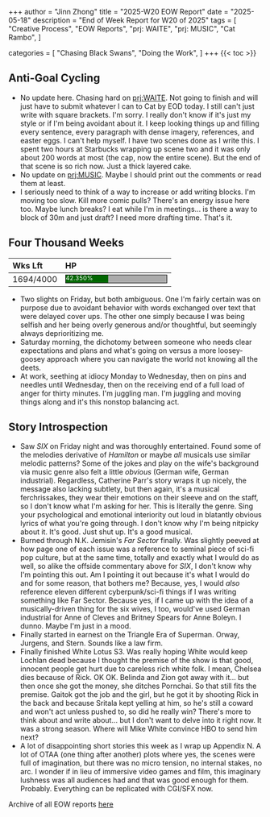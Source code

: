+++
author = "Jinn Zhong"
title = "2025-W20 EOW Report"
date = "2025-05-18"
description = "End of Week Report for W20 of 2025"
tags = [
 "Creative Process",
 "EOW Reports",
 "prj: WAITE",
 "prj: MUSIC",
 "Cat Rambo",
 ]

categories = [
 "Chasing Black Swans",
 "Doing the Work",
]
+++
{{< toc >}}

## Anti-Goal Cycling

* No update here. Chasing hard on [prj:WAITE](https://journal.jinnzhong.com/tags/prj-waite/). Not going to finish and will just have to submit whatever I can to Cat by EOD today. I still can't just write with square brackets. I'm sorry. I really don't know if it's just my style or if I'm being avoidant about it. I keep looking things up and filling every sentence, every paragraph with dense imagery, references, and easter eggs. I can't help myself. I have two scenes done as I write this. I spent two hours at Starbucks wrapping up scene two and it was only about 200 words at most (the cap, now the entire scene). But the end of that scene is so rich now. Just a thick layered cake.
* No update on [prj:MUSIC](https://journal.jinnzhong.com/tags/prj-music/). Maybe I should print out the comments or read them at least.
* I seriously need to think of a way to increase or add writing blocks. I'm moving too slow. Kill more comic pulls? There's an energy issue here too. Maybe lunch breaks? I eat while I'm in meetings... is there a way to block of 30m and just draft? I need more drafting time. That's it.


## Four Thousand Weeks

| Wks Lft | HP |
| :--- | :--- |
| 1694/4000 | <div style="width:200px;height:15px;background:#AAAAAA;border:1.3px solid #000000;"><div style="width:42.350%;height:15px;background:#006600;font-size:12px; color:white; line-height:12px;">42.350%</div></div> |

* Two slights on Friday, but both ambiguous. One I'm fairly certain was on purpose due to avoidant behavior with words exchanged over text that were delayed cover ups. The other one simply because I was being selfish and her being overly generous and/or thoughtful, but seemingly always deprioritizing me.
* Saturday morning, the dichotomy between someone who needs clear expectations and plans and what's going on versus a more loosey-goosey approach where you can navigate the world not knowing all the deets.
* At work, seething at idiocy Monday to Wednesday, then on pins and needles until Wednesday, then on the receiving end of a full load of anger for thirty minutes. I'm juggling man. I'm juggling and moving things along and it's this nonstop balancing act. 


## Story Introspection
* Saw _SIX_ on Friday night and was thoroughly entertained. Found some of the melodies derivative of _Hamilton_ or maybe _all_ musicals use similar melodic patterns? Some of the jokes and play on the wife's background via music genre also felt a little _obvious_ (German wife, German industrial). Regardless, Catherine Parr's story wraps it up nicely, the message also lacking subtlety, but then again, it's a musical ferchrissakes, they wear their emotions on their sleeve and on the staff, so I don't know what I'm asking for her. This is literally the genre. Sing your psychological and emotional interiority out loud in blatantly obvious lyrics of what you're going through. I don't know why I'm being nitpicky about it. It's good. Just shut up. It's a good musical.
* Burned through N.K. Jemisin's _Far Sector_ finally. Was slightly peeved at how page one of each issue was a reference to seminal piece of sci-fi pop culture, but at the same time, totally and exactly what I would do as well, so alike the offside commentary above for _SIX_, I don't know why I'm pointing this out. Am I pointing it out because it's what I would do and for some reason, that bothers me? Because, yes, I would _also_ reference eleven different cyberpunk/sci-fi things if I was writing something like Far Sector. Because yes, if I came up with the idea of a musically-driven thing for the six wives, I too, would've used German industrial for Anne of Cleves and Britney Spears for Anne Boleyn. I dunno. Maybe I'm just in a mood.
* Finally started in earnest on the Triangle Era of Superman. Orway, Jurgens, and Stern. Sounds like a law firm.
* Finally finished White Lotus S3. Was really hoping White would keep Lochlan dead because I thought the premise of the show is that good, innocent people get hurt due to careless rich white folk. I mean, Chelsea dies because of Rick. OK OK. Belinda and Zion got away with it... but then once she got the money, she ditches Pornchai. So that still fits the premise. Gaitok got the job and the girl, but he got it by shooting Rick in the back and because Sritala kept yelling at him, so he's still a coward and won't act unless pushed to, so did he really win? There's more to think about and write about... but I don't want to delve into it right now. It was a strong season. Where will Mike White convince HBO to send him next?
* A lot of disappointing short stories this week as I wrap up Appendix N. A lot of OTAA (one thing after another) plots where yes, the scenes were full of imagination, but there was no micro tension, no internal stakes, no arc. I wonder if in lieu of immersive video games and film, this imaginary lushness was all audiences had and that was good enough for them. Probably. Everything can be replicated with CGI/SFX now.




Archive of all EOW reports [here](https://journal.jinnzhong.com/tags/eow-reports)
